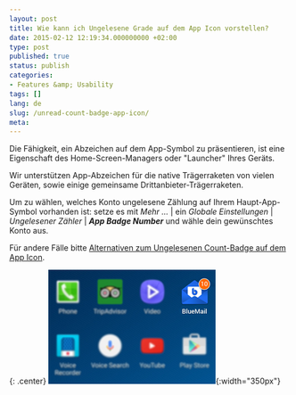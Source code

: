 ```yaml
---
layout: post
title: Wie kann ich Ungelesene Grade auf dem App Icon vorstellen?
date: 2015-02-12 12:19:34.000000000 +02:00
type: post
published: true
status: publish
categories:
- Features &amp; Usability
tags: []
lang: de
slug: /unread-count-badge-app-icon/
meta:
---
```


Die Fähigkeit, ein Abzeichen auf dem App-Symbol zu präsentieren, ist eine Eigenschaft des Home-Screen-Managers oder "Launcher" Ihres Geräts.

Wir unterstützen App-Abzeichen für die native Trägerraketen von vielen Geräten, sowie einige gemeinsame Drittanbieter-Trägerraketen.

Um zu wählen, welches Konto ungelesene Zählung auf Ihrem Haupt-App-Symbol vorhanden ist: setze es mit *Mehr ...* \| ein *Globale Einstellungen* \| *Ungelesener Zähler* \| ***App Badge Number*** und wähle dein gewünschtes Konto aus.

Für andere Fälle bitte [Alternativen zum Ungelesenen Count-Badge auf dem App Icon](/alternatives-unread-count-badge/).

{: .center}
![](/assets/badge_Blue_Mail.jpg){:width="350px"}
